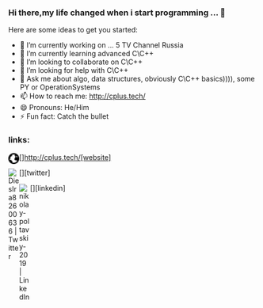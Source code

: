 ### Hi there,my life changed when i start programming ... 👋


Here are some ideas to get you started:

- 🔭 I’m currently working on ... 5 TV Channel Russia
- 🌱 I’m currently learning advanced C\C++
- 👯 I’m looking to collaborate on C\C++
- 🤔 I’m looking for help with C\C++
- 💬 Ask me about algo, data structures, obviously C\C++ basics)))), some PY or OperationSystems
- 📫 How to reach me: http://cplus.tech/
- 😄 Pronouns: He/Him
- ⚡ Fun fact: Catch the bullet

### links:
[<img align="left" alt="cplus.tech" width="22px" src="https://raw.githubusercontent.com/iconic/open-iconic/master/svg/globe.svg" />]http://cplus.tech/[website]

[<img align="left" alt="DiesIra82600636 | Twitter" width="22px" src="https://cdn.jsdelivr.net/npm/simple-icons@v3/icons/twitter.svg" />][twitter]

[<img align="left" alt="nikolay-poltavskiy-2019 | LinkedIn" width="22px" src="https://cdn.jsdelivr.net/npm/simple-icons@v3/icons/linkedin.svg" />][linkedin]

